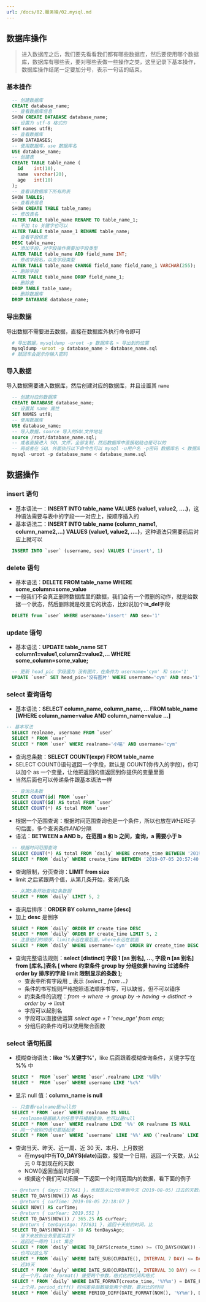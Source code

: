 ```yaml
---
url: /docs/02.服务端/02.mysql.md
---
```


## 数据库操作

> 进入数据库之后，我们要先看看我们都有哪些数据库，然后要使用哪个数据库，数据库有哪些表，要对哪些表做一些操作之类，这里记录下基本操作，数据库操作结尾一定要加分号，表示一句话的结束。

### 基本操作

```sql
  -- 创建数据库
  CREATE database_name;
  -- 查看数据库信息
  SHOW CREATE DATABASE database_name;
  -- 设置为 utf-8 格式的
  SET names utf8;
  -- 查看数据库
  SHOW DATABASES;
  -- 使用数据库，use 数据库名
  USE database_name;
  -- 创建表
  CREATE TABLE table_name (
    id    int(10),
    name  varchar(20),
    age   int(10)
  );
  -- 查看该数据库下所有的表
  SHOW TABLES;
  -- 查看表信息
  SHOW CREATE TABLE table_name;
  -- 修改表名
  ALTER TABLE table_name RENAME TO table_name_1;
  -- 不加 to 关键字也可以
  ALTER TABLE table_name_1 RENAME table_name;
  -- 查看字段信息
  DESC table_name;
  -- 添加字段，对字段操作需要加字段类型
  ALTER TABLE table_name ADD field_name INT;
  -- 修改字段名，以及字段类型
  ALTER TABLE table_name CHANGE field_name field_name_1 VARCHAR(255);
  -- 删除字段
  ALTER TABLE table_name DROP field_name_1;
  -- 删除表
  DROP TABLE table_name;
  -- 删除数据库
  DROP DATABASE database_name;
```

### 导出数据

导出数据不需要进去数据，直接在数据库外执行命令即可

```sh
  # 导出数据，mysqldump -uroot -p 数据库名 > 导出到的位置
  mysqldump -uroot -p database_name > database_name.sql
  # 敲回车会提示你输入密码
```

### 导入数据

导入数据需要进入数据库，然后创建对应的数据库，并且设置其 `name`

```sql
  -- 创建对应的数据库
  CREATE DATABASE database_name;
  -- 设置其 name 属性
  SET NAMES utf8;
  -- 使用数据库
  USE database_name;
  -- 导入数据，source 导入的SQL文件地址
  source /root/database_name.sql;
  -- 或者直接进入 SQL 文件，全部复制，然后数据库中直接粘贴也是可以的
  -- 再或者在 SQL 外面执行以下命令也可以 mysql -u用户名 -p密码 数据库名 < 数据库名.sql
  mysql -uroot -p database_name < database_name.sql
```

## 数据操作

### insert 语句

* 基本语法一：**INSERT INTO table\_name VALUES (value1, value2, ....)**，这种语法需要与表中的字段一一对应上，按顺序插入的
* 基本语法二：**INSERT INTO table\_name (column\_name1, column\_name2,...) VALUES (value1, value2, ....)**，这种语法只需要前后对应上就可以

```sql
  INSERT INTO `user` (username, sex) VALUES ('insert', 1)
```

### delete 语句

* 基本语法：**DELETE FROM table\_name WHERE some\_column=some\_value**
* 一般我们不会真正删除数据库里的数据，我们会有一个假删的动作，就是给数据一个状态，然后删除就是改变它的状态，比如说加个**is\_del**字段

```sql
  DELETE from `user` WHERE username='insert' AND sex='1'
```

### update 语句

* 基本语法：**UPDATE table\_name SET column1=value1,column2=value2,... WHERE some\_column=some\_value;**

```sql
  -- 更新 head_pic 字段值为 没有图片，在条件为 username='cym' 和 sex='1'
  UPDATE `user` SET head_pic='没有图片' WHERE username='cym' AND sex='1'
```

### select 查询语句

* 基本语法：**SELECT column\_name, column\_name, ... FROM table\_name \[WHERE column\_name=value AND column\_name=value ...]**

```sql
-- 基本写法
  SELECT realname, username FROM `user`
  SELECT * FROM `user`
  SELECT * FROM `user` WHERE realname='小铭' AND username='cym'
```

* 查询总条数：**SELECT COUNT(expr) FROM table\_name**
* SELECT COUNT()语句返回一个字段，默认是 COUNT(你传入的字段)，你可以加个 as 一个变量，让他把返回的值返回到你提供的变量里面
* 当然后面也可以传递条件跟基本语法一样

```sql
  -- 查询总条数
  SELECT COUNT(id) FROM `user`
  SELECT COUNT(id) AS total FROM `user`
  SELECT COUNT(*) AS total FROM `user`
```

* 根据一个范围查询：根据时间范围查询也是一个条件，所以也放在*WHERE*子句后面，多个查询条件*AND*分隔
* 语法：**BETWEEN a AND b，在范围 a 和 b 之间，查询，a 需要小于 b**

```sql
  -- 根据时间范围查询
  SELECT COUNT(*) AS total FROM `daily` WHERE create_time BETWEEN '2019-07-05 20:57:40' AND '2019-07-10 22:22:56'
  SELECT * FROM `daily` WHERE create_time BETWEEN '2019-07-05 20:57:40' AND '2019-07-13 22:28:56' AND username='guest'
```

* 查询限制，分页查询：**LIMIT from size**
* limit 之后紧跟两个值，从第几条开始，查询几条

```sql
  -- 从第5条开始查询2条数据
  SELECT * FROM `daily` LIMIT 5, 2
```

* 查询后排序：**ORDER BY column\_name \[desc]**
* 加上 **desc** 是倒序

```sql
  SELECT * FROM `daily` ORDER BY create_time DESC
  SELECT * FROM `daily` ORDER BY create_time LIMIT 5, 2
  -- 注意他们的顺序，limit永远在最后面，where永远在前面
  SELECT * FROM `daily` WHERE username='cym' ORDER BY create_time DESC LIMIT 5, 2
```

* 查询完整语法规则：**select \[distinct] 字段 1 \[as 别名], ..., 字段 n \[as 别名] from \[库名.]表名
  \[
  where 约束条件
  group by 分组依据
  having 过滤条件
  order by 排序的字段
  limit 限制显示的条数
  ];**
  * 查表中所有字段用 \_ 表示 *(select \_ from ...)*
  * 条件的书写规则严格按照语法顺序书写，可以缺省，但不可以错序
  * 约束条件的流程：*from -> where -> group by -> having -> distinct -> order by -> limit*
  * 字段可以起别名
  * 字段可以直接做运算 *select age + 1 'new\_age' from emp;*
  * 分组后的条件均可以使用聚合函数

### select 语句拓展

* 模糊查询语法：**like '%关键字%'**，like 后面跟着模糊查询条件，关键字写在 **%%** 中

```sql
  SELECT *  FROM `user` WHERE `user`.realname LIKE '%程%'
  SELECT *  FROM `user` WHERE username LIKE '%c%'
```

* 显示 null 值：**column\_name is null**

```sql
  -- 只查看realname是null的
  SELECT * FROM `user` WHERE realname IS NULL
  -- realname根据输入的任意字符模糊查询，也可以是null
  SELECT * FROM `user` WHERE realname LIKE '%%' OR realname IS NULL
  -- 同一个级别的语句要括起来
  SELECT * FROM `user` WHERE `username` LIKE '%%' AND (`realname` LIKE '%%' OR `realname` IS NULL) ORDER BY create_time desc LIMIT 0, 10
```

* 查询当天、昨天、近一周、近 30 天、本月、上月数据
  * 在**mysql**中有**TO\_DAYS(date)**&#x51FD;数，接受一个日期，返回一个天数，从公元 0 年到现在的天数
  * NOW()返回当前的时间
  * 根据这个我们可以拓展一下返回一个时间范围内的数据，看下面的例子

```sql
  -- @return { days: 737641 }，也就是从公元0年到今天（2019-08-05）过去的天数是 737641 天
  SELECT TO_DAYS(NOW()) AS days;
  -- @return { curTime: 2019-08-05 22:18:07 }
  SELECT NOW() AS curTime;
  -- @return { curYear: 2019.551 }
  SELECT TO_DAYS(NOW()) / 365.25 AS curYear;
  -- @return { tenDaysAgo: 737631 }，返回十天前的时间，比
  SELECT TO_DAYS(NOW()) - 10 AS tenDaysAgo;
  -- 接下来放到业务里面实践下
  -- 返回近一周的 list 集合
  SELECT * FROM `daily` WHERE TO_DAYS(create_time) >= (TO_DAYS(NOW()) - 7);
  -- 也可以这么写
  SELECT * FROM `daily` WHERE DATE_SUB(CURDATE(), INTERVAL 7 DAY) <= DATE(create_time);
  -- 近30天
  SELECT * FROM `dayly` WHERE DATE_SUB(CURDATE(), INTERVAL 30 DAY) <= DATE(create_time);
  -- 近一个月，date_format() 接受两个参数，格式化的时间和格式
  SELECT * FROM `daily` WHERE DATE_FORMAT(create_time, '%Y%m') = DATE_FORMAT(CURDATE(), '%Y%m');
  -- 上个月，period_diff() 时间差异函数接受两个参数，要对比的时间
  SELECT * FROM `daily` WHERE PERIOD_DIFF(DATE_FORMAT(NOW(), '%Y%m'), DATE_FORMAT(create_time, '%Y%m')) = 1;
```
